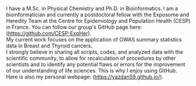 I have a M.Sc. in Physical Chemistry and Ph.D. in Bioinformatics. I am a bioinformatician and currently a postdoctoral fellow with the Exposome and Heredity Team at the Centre for Epidemiology and Population Health (CESP) in France. You can follow our group's GitHub page here: (https://github.com/CESP-ExpHer).
<br>
My current work focuses on the application of GWAS summary statistics data in Breast and Thyroid cancers. 
<br>
I strongly believe in sharing all scripts, codes, and analyzed data with the scientific community, to allow for recalculation of procedures by other scientists and to identify any potential flaws or errors for the improvement of our understanding of life sciences. This is why I enjoy using GitHub.
<br>
Here is also my personal webpage: (https://yazdan59.github.io/).
